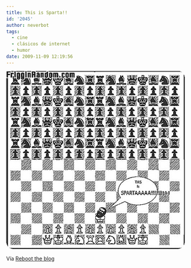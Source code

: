 ```yaml
---
title: This is Sparta!!
id: '2045'
author: neverbot
tags:
  - cine
  - clásicos de internet
  - humor
date: 2009-11-09 12:19:56
---
```


![200911091219.jpg](./this-is-sparta/200911091219.jpg)

Vía [Reboot the blog](http://blog.swas.es/post/121780793/checkmate)